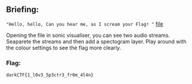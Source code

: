 ## Briefing:   
```"Hello, hello, Can you hear me, as I scream your Flag! "```
[file](https://mega.nz/file/O19ilb5L#VfJFpu9XIqGOpouDYC7TQMsGDRpVyc1pXBWGDx4oXPk)

Opening the file in sonic visualiser, you can see two audio streams. 
Seaparete the streams and then add a spectogram layer. Play around with the colour settings to see the flag more clearly. 

### Flag: 
`darkCTF{1_l0v3_5p3ctr3_fr0m_4l4n}`
